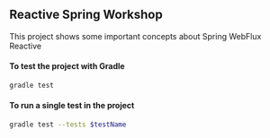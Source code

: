 Reactive Spring Workshop
----------------------------

This project shows some important concepts about Spring WebFlux Reactive

#### To test the project with Gradle

```bash
gradle test
```

#### To run a single test in the project

```bash
gradle test --tests $testName
```